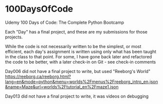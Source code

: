 # 100DaysOfCode
Udemy 100 Days of Code: The Complete Python Bootcamp

Each "Day" has a final project, and these are my submissions for those projects.

While the code is not necessarily written to be the simplest, or most efficient, each day's assignment is 
written using only what has been taught in the class to that point. For some, I have gone back later and refactored
the code to be better, with a later check-in on Git - see check-in comments

Day006 did not have a final project to write, but used "Reeborg's World"
https://reeborg.ca/reeborg.html?lang=en&mode=python&menu=worlds%2Fmenus%2Freeborg_intro_en.json&name=Maze&url=worlds%2Ftutorial_en%2Fmaze1.json

Day013 did not have a final project to write, it was videos on debugging

